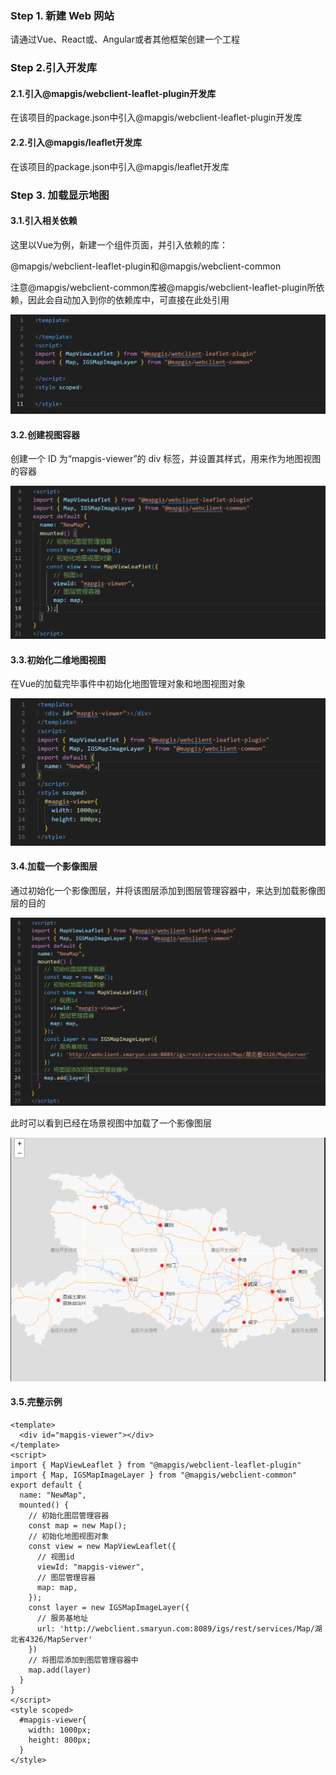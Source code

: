 ### Step 1. 新建 Web 网站

请通过Vue、React或、Angular或者其他框架创建一个工程

### Step 2.引入开发库

#### 2.1.引入@mapgis/webclient-leaflet-plugin开发库

在该项目的package.json中引入@mapgis/webclient-leaflet-plugin开发库


#### 2.2.引入@mapgis/leaflet开发库

在该项目的package.json中引入@mapgis/leaflet开发库



### Step 3. 加载显示地图

#### 3.1.引入相关依赖

这里以Vue为例，新建一个组件页面，并引入依赖的库：

@mapgis/webclient-leaflet-plugin和@mapgis/webclient-common

注意@mapgis/webclient-common库被@mapgis/webclient-leaflet-plugin所依赖，因此会自动加入到你的依赖库中，可直接在此处引用
<center>
  <img src="./static/modules/leaflet/source/img/leaflet-example-1.png" style="zoom:100%;" />
</center>


#### 3.2.创建视图容器

创建一个 ID 为“mapgis-viewer”的 div 标签，并设置其样式，用来作为地图视图的容器
<center>
  <img src="./static/modules/leaflet/source/img/leaflet-example-2.png" style="zoom:100%;" />
</center>

#### 3.3.初始化二维地图视图

在Vue的加载完毕事件中初始化地图管理对象和地图视图对象
<center>
  <img src="./static/modules/leaflet/source/img/leaflet-example-3.png" style="zoom:100%;" />
</center>

#### 3.4.加载一个影像图层

通过初始化一个影像图层，并将该图层添加到图层管理容器中，来达到加载影像图层的目的
<center>
  <img src="./static/modules/leaflet/source/img/leaflet-example-4.png" style="zoom:100%;" />
</center>

此时可以看到已经在场景视图中加载了一个影像图层
<center>
  <img src="./static/modules/leaflet/source/img/leaflet-example-5.png" style="zoom:100%;" />
</center>

#### 3.5.完整示例

```plain
<template>
  <div id="mapgis-viewer"></div>
</template>
<script>
import { MapViewLeaflet } from "@mapgis/webclient-leaflet-plugin"
import { Map, IGSMapImageLayer } from "@mapgis/webclient-common"
export default {
  name: "NewMap",
  mounted() {
    // 初始化图层管理容器
    const map = new Map();
    // 初始化地图视图对象
    const view = new MapViewLeaflet({
      // 视图id
      viewId: "mapgis-viewer",
      // 图层管理容器
      map: map,
    });
    const layer = new IGSMapImageLayer({
      // 服务基地址
      url: 'http://webclient.smaryun.com:8089/igs/rest/services/Map/湖北省4326/MapServer'
    })
    // 将图层添加到图层管理容器中
    map.add(layer)
  }
}
</script>
<style scoped>
  #mapgis-viewer{
    width: 1000px;
    height: 800px;
  }
</style>

```

